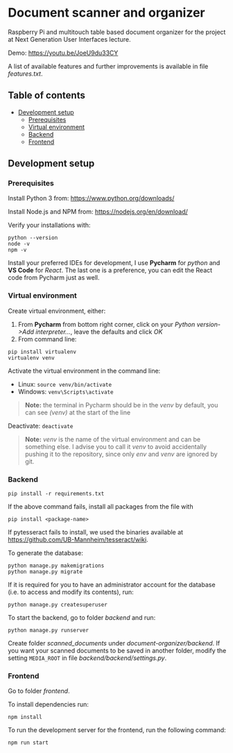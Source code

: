 # Document scanner and organizer
Raspberry Pi and multitouch table based document organizer for the project at Next Generation User Interfaces lecture.

Demo: https://youtu.be/JoeU9du33CY

A list of available features and further improvements is available in file _features.txt_.

## Table of contents
+ [Development setup](#development-setup)
  - [Prerequisites](#prerequisites)
  - [Virtual environment](#virtual-environment)
  - [Backend](#backend)
  - [Frontend](#frontend)

## Development setup
### Prerequisites
Install Python 3 from: https://www.python.org/downloads/ 

Install Node.js and NPM from: https://nodejs.org/en/download/ 

Verify your installations with:
```
python --version
node -v
npm -v
```

Install your preferred IDEs for development, I use **Pycharm** for *python* and **VS Code** for *React*. The last one is a preference, you can edit the React code from Pycharm just as well.

### Virtual environment
Create virtual environment, either:
1. From **Pycharm** from bottom right corner, click on your *Python version->Add interpreter...*, leave the defaults and click *OK*
2. From command line:
```
pip install virtualenv
virtualenv venv
```

Activate the virtual environment in the command line:
- Linux: `source venv/bin/activate`
- Windows: `venv\Scripts\activate`
> **Note:** the terminal in Pycharm should be in the *venv* by default, you can see *(venv)* at the start of the line

Deactivate: `deactivate`

> **Note:** *venv* is the name of the virtual environment and can be something else. I advise you to call it *venv* to avoid accidentally pushing it to the repository, since only *env* and *venv* are ignored by git.

### Backend
```
pip install -r requirements.txt
```
If the above command fails, install all packages from the file with 
```
pip install <package-name>
```

If pytesseract fails to install, we used the binaries available at https://github.com/UB-Mannheim/tesseract/wiki.

To generate the database:
```
python manage.py makemigrations
python manage.py migrate
```

If it is required for you to have an administrator account for the database (i.e. to access and modify its contents), run:
```
python manage.py createsuperuser
```

To start the backend, go to folder *backend* and run:
```
python manage.py runserver
```

Create folder _scanned_documents_ under *document-organizer/backend*.
If you want your scanned documents to be saved in another folder, modify the setting `MEDIA_ROOT` in file _backend/backend/settings.py_.

### Frontend
Go to folder *frontend*.

To install dependencies run:
```
npm install
```

To run the development server for the frontend, run the following command:
```
npm run start
```
